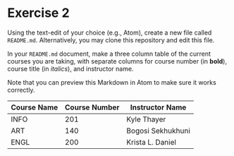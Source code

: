 # Exercise 2
Using the text-edit of your choice (e.g., Atom), create a new file called `README.md`. Alternatively, you may clone this repository and edit this file.

In your `README.md` document, make a three column table of the current courses you are taking, with separate columns for course number (in **bold**), course title (in _italics_), and instructor name.

Note that you can preview this Markdown in Atom to make sure it works correctly.

| Course Name | Course Number | Instructor Name   |
| ----------- | ------------- | --------------    |
| INFO        | 201           | Kyle Thayer       |
| ART         | 140           | Bogosi Sekhukhuni |
| ENGL        | 200           | Krista L. Daniel  |